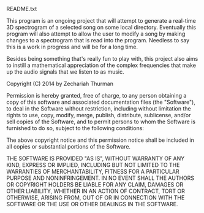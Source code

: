 README.txt

  This program is an ongoing project that will attempt to generate a real-time 3D spectrogram of a selected song on 
  some local directory. Eventually this program will also attempt to allow the user to modify a song by making changes 
  to a spectrogram that is read into the program. Needless to say this is a work in progress and will be for a long time.

  Besides being something that's really fun to play with, this project also aims to instill a mathematical 
  appreciation of the complex frequencies that make up the audio signals that we listen to as music.
  
  
Copyright (C) 2014 by Zechariah Thurman

Permission is hereby granted, free of charge, to any person obtaining a copy of this software and associated documentation files (the "Software"), to deal in the Software without restriction, including without limitation the rights to use, copy, modify, merge, publish, distribute, sublicense, and/or sell copies of the Software, and to permit persons to whom the Software is furnished to do so, subject to the following conditions:

The above copyright notice and this permission notice shall be included in all copies or substantial portions of the Software.

THE SOFTWARE IS PROVIDED "AS IS", WITHOUT WARRANTY OF ANY KIND, EXPRESS OR IMPLIED, INCLUDING BUT NOT LIMITED TO THE WARRANTIES OF MERCHANTABILITY, FITNESS FOR A PARTICULAR PURPOSE AND NONINFRINGEMENT. IN NO EVENT SHALL THE AUTHORS OR COPYRIGHT HOLDERS BE LIABLE FOR ANY CLAIM, DAMAGES OR OTHER LIABILITY, WHETHER IN AN ACTION OF CONTRACT, TORT OR OTHERWISE, ARISING FROM, OUT OF OR IN CONNECTION WITH THE SOFTWARE OR THE USE OR OTHER DEALINGS IN THE SOFTWARE.
